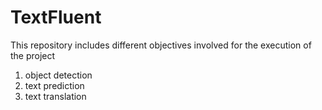 # TextFluent

This repository includes different objectives involved for the execution of the project
1. object detection
2. text prediction
3. text translation
